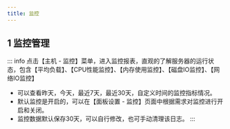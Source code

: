 ```yaml
---
title: 监控
---
```


## 1 监控管理

::: info
点击【主机 - 监控】菜单，进入监控报表，直观的了解服务器的运行状态，包含【平均负载】、【CPU性能监控】、【内存使用监控】、【磁盘IO监控】、【网络IO监控】

- 可以查看昨天，今天，最近7天，最近30天，自定义时间的监控指标情况。
- 默认监控是开启的，可以在【面板设置 - 监控】页面中根据需求对监控进行开启和关闭。
- 监控数据默认保存30天，可以自行修改，也可手动清理该日志。
:::